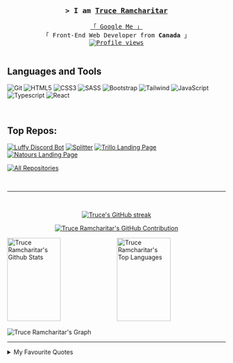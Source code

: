 <!-- LINK -->
<!-- <img align='left' src='imgs/link.gif' width='10%'> -->
<!-- ZELDA -->
<!-- <img align='right' src='imgs/zelda.gif' width='10%'> -->

<!-- #### Intro #### -->
<h3 align="center">
        <samp>&gt; I am
                <b><a target="_blank" href="https://github.com/DevTruce">Truce Ramcharitar</a></b>
        </samp>
</h3>

<p align="center"> 
  <samp>
    <a href="https://www.google.com/search?q=devtruce">「 Google Me 」</a>
    <br>
    「 Front-End Web Developer from <b>Canada</b> 」<br>
    <!-- #### Profile Views #### -->
<a href="https://komarev.com/ghpvc/?username=devtruce">
  <img align="center" src="https://komarev.com/ghpvc/?username=devtruce&style=flat-square&color=blue" alt="Profile views" />
</a>
    <br>
    <br>
  </samp>
</p>

<!-- #### SOCIAL BADGES #### -->
<!--
<p align="center">
 <a href="" target="blank">
  <img src="https://img.shields.io/badge/Website-DC143C?style=for-the-badge&logo=medium&logoColor=white" alt="DevTruce" />
 </a>
 <a href="https://www.linkedin.com/in/trucer/" target="_blank">
  <img src="https://img.shields.io/badge/LinkedIn-0077B5?style=for-the-badge&logo=linkedin&logoColor=white" alt="DevTruce"/>
 </a>
 <a href="https://www.youtube.com/@DevTruce" target="_blank">
  <img src="https://img.shields.io/badge/YouTube-FF0000?style=for-the-badge&logo=youtube&logoColor=white" alt="DevTruce" />
 </a>
</p>
<br />
-->

## Languages and Tools

![Git](https://img.shields.io/badge/git-%23323330.svg?style=for-the-badge&logo=git&logoColor=%23F05033)
![HTML5](https://img.shields.io/badge/html5-%23323330.svg?style=for-the-badge&logo=html5&logoColor=%23E34F26)
![CSS3](https://img.shields.io/badge/css3-%23323330.svg?style=for-the-badge&logo=css3&logoColor=%231572B6)
![SASS](https://img.shields.io/badge/SASS-%23323330.svg?style=for-the-badge&logo=SASS&logoColor=hotpink)
![Bootstrap](https://img.shields.io/badge/bootstrap-%23323330.svg?style=for-the-badge&logo=bootstrap&logoColor=%238511FA)
![Tailwind](https://img.shields.io/badge/tailwind-%23323330.svg?style=for-the-badge&logo=tailwindcss&logoColor=007acc)
![JavaScript](https://img.shields.io/badge/javascript-%23323330.svg?style=for-the-badge&logo=javascript&logoColor=%23F7DF1E)
![Typescript](https://img.shields.io/badge/Typescript-%23323330?style=for-the-badge&labelColor=%23323330&logo=typescript&logoColor=007acc)
![React](https://img.shields.io/badge/-React-%23323330?style=for-the-badge&labelColor=%23323330&logo=react&logoColor=61DBFB)

<br/>

## Top Repos:

[![Luffy Discord Bot](https://github-readme-stats.vercel.app/api/pin/?username=DevTruce&repo=Luffy-Bot&border_color=7F3FBF&bg_color=0D1117&title_color=C9D1D9&text_color=8B949E&icon_color=7F3FBF)](https://github.com/DevTruce/Luffy-Bot)
[![Splitter](https://github-readme-stats.vercel.app/api/pin/?username=DevTruce&repo=splitter-app&border_color=7F3FBF&bg_color=0D1117&title_color=C9D1D9&text_color=8B949E&icon_color=7F3FBF)](https://github.com/DevTruce/splitter-app)
[![Trillo Landing Page](https://github-readme-stats.vercel.app/api/pin/?username=DevTruce&repo=trillo&border_color=7F3FBF&bg_color=0D1117&title_color=C9D1D9&text_color=8B949E&icon_color=7F3FBF)](https://github.com/DevTruce/trillo)
[![Natours Landing Page](https://github-readme-stats.vercel.app/api/pin/?username=DevTruce&repo=natours&border_color=7F3FBF&bg_color=0D1117&title_color=C9D1D9&text_color=8B949E&icon_color=7F3FBF)](https://github.com/DevTruce/natours)


<p align="left">
  <a href="https://github.com/DevTruce?tab=repositories" target="_blank"><img alt="All Repositories" title="All Repositories" src="https://img.shields.io/badge/-All%20Repos-2962FF?style=for-the-badge&logo=koding&logoColor=white"/></a>
</p>

<br/>
<hr/>
<br/>

<!-- #### STATS #### -->
<p align="center">
  <a href="https://github.com/DevTruce">
    <img src="https://github-readme-streak-stats.herokuapp.com/?user=DevTruce&theme=radical&border=7F3FBF&background=0D1117" alt="Truce's GitHub streak"/>
  </a>
</p>

<p align="center">
  <a href="https://github.com/DevTruce">
    <img src="https://github-profile-summary-cards.vercel.app/api/cards/profile-details?username=DevTruce&theme=radical" alt="Truce Ramcharitar's GitHub Contribution"/>
  </a>
</p>

<a> 
    <a href="https://github.com/DevTruce"><img alt="Truce Ramcharitar's Github Stats" src="https://denvercoder1-github-readme-stats.vercel.app/api?username=DevTruce&show_icons=true&count_private=true&theme=react&border_color=7F3FBF&bg_color=0D1117&title_color=F85D7F&icon_color=F8D866" height="192px" width="49.5%"/></a>
  <a href="https://github.com/DevTruce"><img alt="Truce Ramcharitar's Top Languages" src="https://denvercoder1-github-readme-stats.vercel.app/api/top-langs/?username=DevTruce&langs_count=8&layout=compact&theme=react&border_color=7F3FBF&bg_color=0D1117&title_color=F85D7F&icon_color=F8D866" height="192px" width="49.5%"/></a>
  <br/>
</a>

![Truce Ramcharitar's Graph](https://github-readme-activity-graph.vercel.app/graph?username=DevTruce&custom_title=Truce%20Ramcharitar's%20GitHub%20Activity%20Graph&bg_color=0D1117&color=7F3FBF&line=7F3FBF&point=7F3FBF&area_color=FFFFFF&title_color=FFFFFF&area=true)

---

<details>
<summary>
  My Favourite Quotes
</summary>
<p>

1. "Do what you love and love what you do"<br>
   -Ray Bradbury

2. "Choose a job you love, and you will never have to work a day in your life"<br>
   -Ray Bradbury

3. “Empty your mind. Be formless. Shapeless. Like water. You put water into a cup, it becomes the cup. You put water into a bottle, it becomes the bottle. You put it in a teapot, it becomes the teapot. Water can flow, or it can crash. Be water, my friend.”<br>
   -Bruce Lee

</p>
</details>
